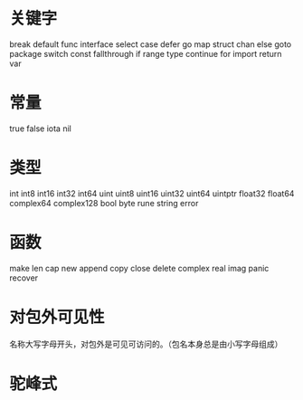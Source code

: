 # 关键字
break default func interface select
case defer go map struct
chan else goto package switch
const fallthrough if range type
continue for import return var

# 常量
true false iota nil

# 类型
int int8 int16 int32 int64
uint uint8 uint16 uint32 uint64 uintptr
float32 float64 complex64 complex128
bool byte rune string error

# 函数
make len cap new append copy close delete
complex real imag
panic recover

# 对包外可见性
名称大写字母开头，对包外是可见可访问的。（包名本身总是由小写字母组成）

# 驼峰式
